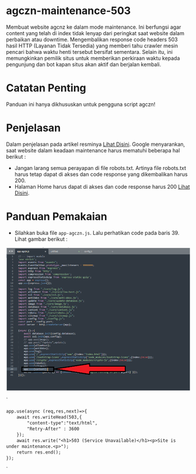 # agczn-maintenance-503
Membuat website agcnz ke dalam mode maintenance. Ini berfungsi agar content yang telah di index tidak lenyap dari peringkat saat website dalam perbaikan atau downtime.
Mengembalikan response code headers 503 hasil HTTP (Layanan Tidak Tersedia) yang memberi tahu crawler mesin pencari bahwa waktu henti tersebut bersifat sementara. Selain itu, ini memungkinkan pemilik situs untuk memberikan perkiraan waktu kepada pengunjung dan bot kapan situs akan aktif dan berjalan kembali.

# Catatan Penting
Panduan ini hanya dikhususkan untuk pengguna script agczn!

# Penjelasan
Dalam penjelasan pada artikel resminya [Lihat Disini](https://developers.google.com/search/docs/crawling-indexing/pause-online-business#best-practices-disabling-site). Google menyarankan, saat website dalam keadaan maintenance harus mematuhi beberapa hal berikut :
- Jangan larang semua perayapan di file robots.txt. Artinya file robots.txt harus tetap dapat di akses dan code response yang dikembalikan harus 200.
- Halaman Home harus dapat di akses dan code response harus 200 [Lihat Disini](https://developers.google.com/search/docs/crawling-indexing/pause-online-business#best-practices-disabling-site:~:text=Jika%20Anda%20perlu%20menonaktifkan%20situs%20untuk%20waktu%20yang%20lebih%20lama%2C%20sediakan%20laman%20beranda%20yang%20dapat%20diindeks).

# Panduan Pemakaian

- Silahkan buka file `app-agczn.js`. Lalu perhatikan code pada baris 39. Lihat gambar berikut :

![Image](maintenance-agczn-01.png)


`

	app.use(async (req,res,next)=>{
		await res.writeHead(503,{
			"content-type":"text/html",
			"Retry-After" : 3600
		});
		await res.write("<h1>503 (Service Unavailable)</h1><p>Site is under maintenance.<p>");
		return res.end();
	});


`
